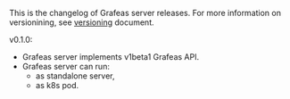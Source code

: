 This is the changelog of Grafeas server releases. For more information on
versionining, see [versioning](docs/versioning.md) document.

v0.1.0:
  * Grafeas server implements v1beta1 Grafeas API.
  * Grafeas server can run:
    * as standalone server,
    * as k8s pod.

